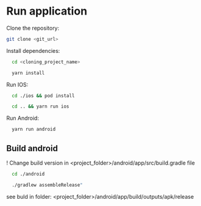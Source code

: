 # Run application

Clone the repository:
```sh
git clone <git_url>
```


Install dependencies:
```sh
  cd <cloning_project_name>
```
```sh
  yarn install
```

Run IOS:
```sh
  cd ./ios && pod install
```
```sh
  cd .. && yarn run ios
```

Run Android:
```sh
  yarn run android
```

## Build android
! Change build version in <project_folder>/android/app/src/build.gradle file
```sh
  cd ./android
```
```sh
  ./gradlew assembleRelease"
```
see buld in folder: <project_folder>/android/app/build/outputs/apk/release
